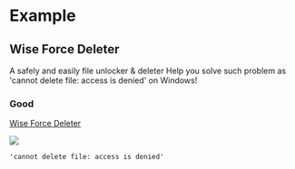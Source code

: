# Example
## Wise Force Deleter
A safely and easily file unlocker & deleter
Help you solve such problem as 'cannot delete file: access is denied' on Windows!


### Good

[Wise Force Deleter](https://www.wisecleaner.com/wise-force-deleter.html)

![](https://www.wisecleaner.com/templates/images/wiseforcedeleter/wiseforcedeleter-icon.png)

``'cannot delete file: access is denied'``
